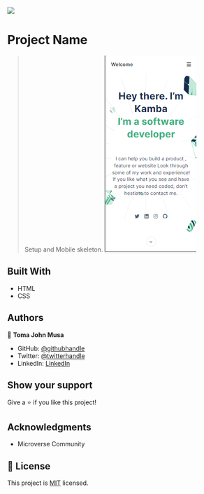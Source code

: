![](https://img.shields.io/badge/Microverse-blueviolet)

# Project Name

> Setup and Mobile skeleton.
![Screenshot](mobile-head.png)

## Built With

- HTML
- CSS

## Authors

👤 **Toma John Musa**

- GitHub: [@githubhandle](https://github.com/Kamba56)
- Twitter: [@twitterhandle](https://twitter.com/Kamba_TJ)
- LinkedIn: [LinkedIn](https://linkedin.com/in/toma-john-47092622b)

## Show your support

Give a ⭐️ if you like this project!

## Acknowledgments

- Microverse Community

## 📝 License

This project is [MIT](./MIT.md) licensed.
